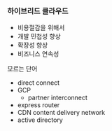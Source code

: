 ### 하이브리드 클라우드
- 비용절감을 위해서 
- 개발 민첩성 향상
- 확장성 향상
- 비즈니스 연속성

모르는 단어
- direct connect
- GCP
	- partner interconnect
- express router
- CDN content delivery network
- active directory